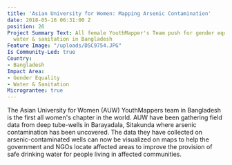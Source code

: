```yaml
---
title: 'Asian University for Women: Mapping Arsenic Contamination'
date: 2018-05-16 06:31:00 Z
position: 26
Project Summary Text: All female YouthMapper's Team push for gender equality and improved
  water & sanitation in Bangladesh
Feature Image: "/uploads/DSC9754.JPG"
Is Community-Led: true
Country:
- Bangladesh
Impact Area:
- Gender Equality
- Water & Sanitation
Micrograntee: true
---
```


The Asian University for Women (AUW) YouthMappers team in Bangladesh is the first all women's chapter in the world. AUW have been gathering field data from deep tube-wells in Barayadala, Sitakunda where arsenic contamination has been uncovered. The data they have collected on arsenic-contaminated wells can now be visualized on maps to help the government and NGOs locate affected areas to improve the provision of safe drinking water for people living in affected communities.
